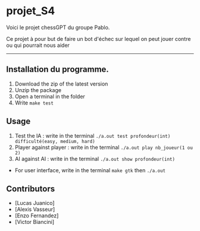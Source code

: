 # projet_S4
Voici le projet chessGPT du groupe Pablo.  

Ce projet à pour but de faire un bot d'échec sur lequel on peut jouer contre ou qui pourrait nous aider

----------------------------
## Installation du programme.

1. Download the zip of the latest version
2. Unzip the package
3. Open a terminal in the folder
4. Write `make test`

## Usage

1. Test the IA : write in the terminal `./a.out test profondeur(int) difficulté(easy, medium, hard)`
2. Player against player : write in the terminal `./a.out play nb_joueur(1 ou 2)`
3. AI against AI : write in the terminal `./a.out show profondeur(int)`

* For user interface, write in the terminal `make gtk` then `./a.out`

## Contributors

*   [Lucas Juanico]
*   [Alexis Vasseur]
*   [Enzo Fernandez]
*   [Victor Biancini]
